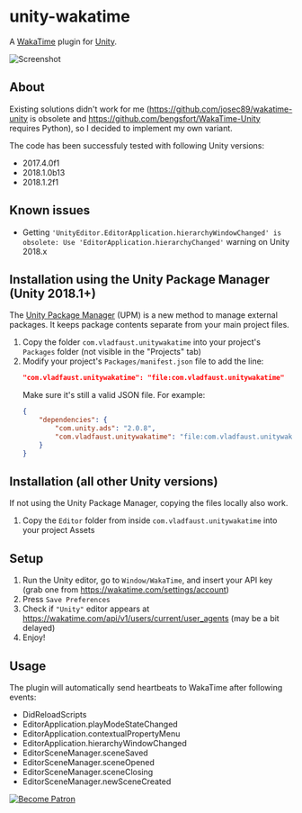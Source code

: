 # unity-wakatime
A [WakaTime](https://wakatime.com) plugin for [Unity](https://unity.com).

![Screenshot](https://user-images.githubusercontent.com/7955682/38732057-79cf45b4-3f25-11e8-958f-07ba5290caba.PNG)

## About

Existing solutions didn't work for me (https://github.com/josec89/wakatime-unity is obsolete and https://github.com/bengsfort/WakaTime-Unity requires Python), so I decided to implement my own variant.

The code has been successfuly tested with following Unity versions:

* 2017.4.0f1
* 2018.1.0b13
* 2018.1.2f1

## Known issues

* Getting `'UnityEditor.EditorApplication.hierarchyWindowChanged' is obsolete: Use 'EditorApplication.hierarchyChanged'` warning on Unity 2018.x

## Installation using the Unity Package Manager (Unity 2018.1+)

The [Unity Package Manager](https://docs.unity3d.com/Packages/com.unity.package-manager-ui@1.8/manual/index.html) (UPM) is a new method to manage external packages. It keeps package contents separate from your main project files.

1. Copy the folder `com.vladfaust.unitywakatime` into your project's `Packages` folder (not visible in the "Projects" tab)
2. Modify your project's `Packages/manifest.json` file to add the line:
    ```json
    "com.vladfaust.unitywakatime": "file:com.vladfaust.unitywakatime"
    ```
    Make sure it's still a valid JSON file. For example:
    ```json
    {
        "dependencies": {
            "com.unity.ads": "2.0.8",
            "com.vladfaust.unitywakatime": "file:com.vladfaust.unitywakatime"
        }
    }
    ```

## Installation (all other Unity versions)

If not using the Unity Package Manager, copying the files locally also work.

1. Copy the `Editor` folder from inside `com.vladfaust.unitywakatime` into your project Assets

## Setup

1. Run the Unity editor, go to `Window/WakaTime`, and insert your API key (grab one from https://wakatime.com/settings/account)
1. Press `Save Preferences`
1. Check if `"Unity"` editor appears at https://wakatime.com/api/v1/users/current/user_agents (may be a bit delayed)
1. Enjoy!

## Usage

The plugin will automatically send heartbeats to WakaTime after following events:

* DidReloadScripts
* EditorApplication.playModeStateChanged
* EditorApplication.contextualPropertyMenu
* EditorApplication.hierarchyWindowChanged
* EditorSceneManager.sceneSaved
* EditorSceneManager.sceneOpened
* EditorSceneManager.sceneClosing
* EditorSceneManager.newSceneCreated

[![Become Patron](https://vladfaust.com/img/patreon-small.svg)](https://www.patreon.com/vladfaust)
